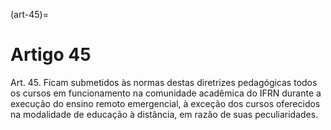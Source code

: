 (art-45)=

# Artigo 45

Art. 45. Ficam submetidos às normas destas diretrizes pedagógicas todos os cursos em funcionamento na
comunidade acadêmica do IFRN durante a execução do ensino remoto emergencial, à exceção dos cursos oferecidos
na modalidade de educação à distância, em razão de suas peculiaridades.

